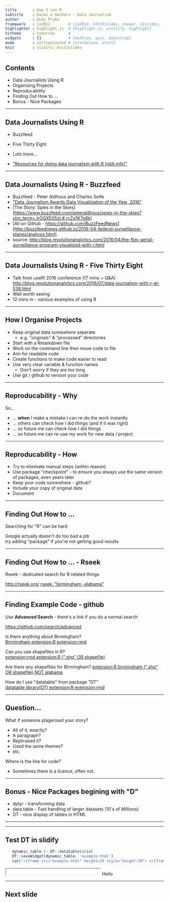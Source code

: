 ```yaml
---
title       : How I use R
subtitle    : Hacks & Hackers - Data Journalism
author      : Andy Pryke
framework   : io2012        # {io2012, html5slides, shower, dzslides, ...}
highlighter : highlight.js  # {highlight.js, prettify, highlight}
hitheme     : tomorrow      # 
widgets     : []            # {mathjax, quiz, bootstrap}
mode        : selfcontained # {standalone, draft}
knit        : slidify::knit2slides
---
```


<style>
.title-slide {
  background-color: #FFFFFF; 
}
</style>

## Contents

   * Data Journalists Using R
   * Organising Projects
   * Reproducability
   * Finding Out How to ...
   * Bonus - Nice Packages

--- 

## Data Journalists Using R	
   * Buzzfeed
   * Five Thirty Eight
   * Lots more...
   
   * ["Resources for doing data journalism with R (rddj.info)"](http://rddj.info/)

--- 

## Data Journalists Using R - Buzzfeed
   * Buzzfeed - Peter Aldhous and Charles Seife 
   * ["Data Journalism Awards Data Visualization of the Year, 2016"](http://www.globaleditorsnetwork.org/programmes/data-journalism-awards/)
   * [The Story: Spies in the Skies] (https://www.buzzfeed.com/peteraldhous/spies-in-the-skies?utm_term=.trGQXE05zL#.rcZq1K7g6k)
   * [All on Github - https://github.com/BuzzFeedNews](http://buzzfeednews.github.io/2016-04-federal-surveillance-planes/analysis.html)
   * source: http://blog.revolutionanalytics.com/2016/04/the-fbis-aerial-surveillance-program-visualized-with-r.html

--- 

## Data Journalists Using R - Five Thirty Eight

   * Talk from useR! 2016 conference (17 mins + Q&A)  
http://blog.revolutionanalytics.com/2016/07/data-journalism-with-r-at-538.html
   * Well worth seeing
   * 12 mins in - various examples of using R

--- 

## How I Organise Projects
   * Keep original data somewhere seperate 
      * e.g. "originals" & "processed" directories
   * Start with a Rmarkdown file
   * Work on the command line then move code to file
   * Aim for readable code
   * Create functions to make code easier to read
   * Use very clear variable & function names
      * Don't worry if they are too long
   * Use git / github to version your code

---

## Reproducability - Why

So...
   * ... **when** I make a mistake I can re-do the work instantly
   * ... others can check how I did things (and if it was right)
   * ... so future me can check how I did things
   * ... so future me can re-use my work for new data / project
   

---

## Reproducability - How

   * Try to eliminate manual steps (within reason)
   * Use package "checkpoint" - to ensure you always use the same version of packages, even years later
   * Keep your code somewhere - github?
   * Include your copy of original data
   * Document


---

## Finding Out How to ...
Searching for "R" can be hard

Google actually doesn't do too bad a job  
try adding "package" if you're not getting good results


---

## Finding Out How to ... - Rseek
Rseek - dedicated search for R related things

http://rseek.org/
[rseek: "birmingham -alabama"](http://rseek.org/?q=birmingham+-alabama)


---

## Finding Example Code - github

Use **Advanced Search** - there's a link if you do a normal search

https://github.com/search/advanced

Is there anything about Birmingham?  
[Birmingham extension:R extension:rmd](https://github.com/search?utf8=%E2%9C%93&q=Birmingham+extension%3AR+extension%3Armd&type=Code&ref=searchresults)

Can you use shapefiles in R?  
[extension:rmd extension:R  (".shp" OR shapefile)](https://github.com/search?utf8=%E2%9C%93&q=extension%3Armd+extension%3AR++%28%22.shp%22+OR+shapefile%29+&type=Code&ref=searchresults)

Are there any shapefiles for Birmingham?
[extension:R birmingham (".shp" OR shapefile) NOT alabama](https://github.com/search?utf8=%E2%9C%93&q=extension%3AR+birmingham+%28%22.shp%22+OR+shapefile%29+NOT+alabama&type=Code&ref=searchresults)

How do I use "datatable" from package "DT"  
[datatable library(DT) extension:R extension:rmd](https://github.com/search?utf8=%E2%9C%93&q=datatable+library%28DT%29+extension%3AR+extension%3Armd&type=Code&ref=searchresults)


---

## Question...

What if someone plagerised your story?
 * All of it, exactly?
 * A paragraph?
 * Rephrased it?
 * Used the same themes?
 * etc.

Where is the line for code?
 - Sometimes there is a licence, often not.

---

## Bonus - Nice Packages begining with "D"
   * dplyr - transforming data
   * data.table - Fast handling of larger datasets (10's of Millions)
   * DT - nice display of tables in HTML

---

---

## Test DT in slidify


```r
   dynamic_table <- DT::datatable(iris)
   DT::saveWidget(dynamic_table, 'example.html')
   cat('<iframe src="example.html" height=20 style="height:20"> </iframe>')
```

<iframe src="example.html" height=20 style="height:20"> </iframe>
Hello

---

## Next slide
